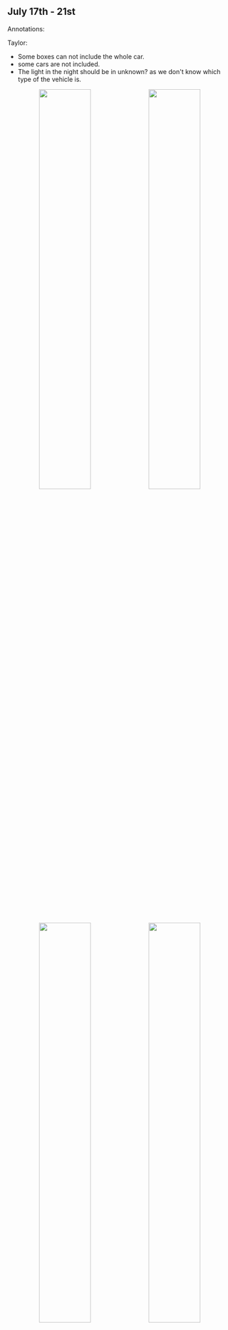 ## July 17th - 21st

Annotations: 

Taylor: 

- Some boxes can not include the whole car. 
- some cars are not included. 
- The light in the night should be in unknown? as we don't know which type of the vehicle is.


<div align="center">
<img src="https://github.com/tjboise/ITDintern/assets/95270677/e48037de-8ab9-4931-87f9-12c76a6762fa" width=48%/> 
<img src="https://github.com/tjboise/ITDintern/assets/95270677/d4e1d8aa-1697-4929-b47b-20bc8bca60d8" width=48%/>
<img src="https://github.com/tjboise/ITDintern/assets/95270677/021ddd65-1e83-4879-9976-51afea5f1e0b" width=48%/> 
<img src="https://github.com/tjboise/ITDintern/assets/95270677/80657c09-f0be-4e86-a9fe-ac2eb1def138" width=48%/>

<img src="https://github.com/tjboise/ITDintern/assets/95270677/276defdf-1ece-44bb-9632-489c1aad952d" width=48%/> 
<img src="https://github.com/tjboise/ITDintern/assets/95270677/76536c98-eef2-4130-b3eb-0edeb9193b69" width=48%/>
<img src="https://github.com/tjboise/ITDintern/assets/95270677/230ea822-22de-4764-9210-39fd976cd60c" width=48%/> 
<img src="https://github.com/tjboise/ITDintern/assets/95270677/972351d1-f0a0-48f7-9809-8c7a0231372e" width=48%/>

</div>


David:

Some vehicles are not annotated: 

<div align="center">
<img src="https://github.com/tjboise/ITDintern/assets/95270677/c1a66f90-575e-4919-9ed3-0000026a66a3" width=48%/> 
<img src="https://github.com/tjboise/ITDintern/assets/95270677/6e83075b-09fd-4191-8daa-096a0040b1d5" width=48%/>
<img src="https://github.com/tjboise/ITDintern/assets/95270677/c0d5cbb4-0b28-4b57-8f3a-ab4d00289f16" width=48%/> 
<img src="https://github.com/tjboise/ITDintern/assets/95270677/ebcf2405-a7a0-4684-9755-0723b844c888" width=48%/>

</div>




